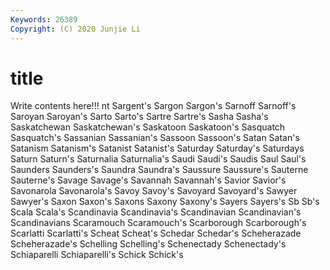 ```yaml
---
Keywords: 26389
Copyright: (C) 2020 Junjie Li
---
```


# title

Write contents here!!!
nt
Sargent's 
Sargon 
Sargon's 
Sarnoff 
Sarnoff's 
Saroyan 
Saroyan's 
Sarto 
Sarto's 
Sartre
Sartre's 
Sasha 
Sasha's 
Saskatchewan 
Saskatchewan's 
Saskatoon 
Saskatoon's 
Sasquatch 
Sasquatch's 
Sassanian
Sassanian's 
Sassoon 
Sassoon's 
Satan 
Satan's 
Satanism 
Satanism's 
Satanist 
Satanist's 
Saturday
Saturday's 
Saturdays 
Saturn 
Saturn's 
Saturnalia 
Saturnalia's 
Saudi 
Saudi's 
Saudis 
Saul
Saul's 
Saunders 
Saunders's 
Saundra 
Saundra's 
Saussure 
Saussure's 
Sauterne 
Sauterne's 
Savage
Savage's 
Savannah 
Savannah's 
Savior 
Savior's 
Savonarola 
Savonarola's 
Savoy 
Savoy's 
Savoyard
Savoyard's 
Sawyer 
Sawyer's 
Saxon 
Saxon's 
Saxons 
Saxony 
Saxony's 
Sayers 
Sayers's
Sb 
Sb's 
Scala 
Scala's 
Scandinavia 
Scandinavia's 
Scandinavian 
Scandinavian's 
Scandinavians 
Scaramouch
Scaramouch's 
Scarborough 
Scarborough's 
Scarlatti 
Scarlatti's 
Scheat 
Scheat's 
Schedar 
Schedar's 
Scheherazade
Scheherazade's 
Schelling 
Schelling's 
Schenectady 
Schenectady's 
Schiaparelli 
Schiaparelli's 
Schick 
Schick's 
